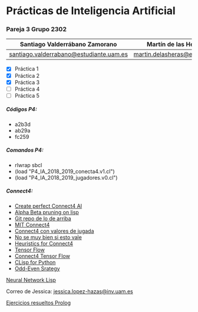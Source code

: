 # Prácticas de Inteligencia Artificial

### Pareja 3 Grupo 2302

Santiago Valderrábano Zamorano | Martín de las Heras Moreno
------------------------------ | --------------------------
santiago.valderrabano@estudiante.uam.es | martin.delasheras@estudiante.uam.es

- [x] Práctica 1
- [x] Práctica 2
- [x] Práctica 3
- [ ] Práctica 4
- [ ] Práctica 5

##### Códigos P4:
  * a2b3d
  * ab29a
  * fc259

##### Comandos P4:
 * rlwrap sbcl
 * (load "P4_IA_2018_2019_conecta4.v1.cl")
 * (load "P4_IA_2018_2019_jugadores.v0.cl")

##### Connect4:

 - [Create perfect Connect4 AI](http://blog.gamesolver.org)
 - [Alpha Beta pruning on lisp](http://www.cs.technion.ac.il/~shaulm/software/alpha-beta-m.lisp)
 - [Git repo de lo de arriba](https://github.com/PascalPons/connect4)
 - [MIT Connect4](http://web.mit.edu/sp.268/www/2010/connectFourSlides.pdf)
 - [Connect4 con valores de jugada](https://connect4.gamesolver.org)
 - [No se muy bien si esto vale](https://towardsdatascience.com/creating-the-perfect-connect-four-ai-bot-c165115557b0)
 - [Heuristics for Connect4](https://file.scirp.org/Html/1-9601415_90972.htm)
 - [Tensor Flow](https://www.tensorflow.org)
 - [Connect4 Tensor Flow](https://github.com/marmelab/connect-four-tensorflow)
 - [CLisp for Python](https://github.com/marcoheisig/cl4py)
 - [Odd-Even Srategy](https://www.youtube.com/watch?v=YqqcNjQMX18)


[Neural Network Lisp](https://github.com/nicolasavru/cl-nn)


Correo de Jessica: jessica.lopez-hazas@inv.uam.es

[Ejercicios resueltos Prolog](http://www.ic.unicamp.br/~meidanis/courses/mc336/2009s2/prolog/problemas/)
